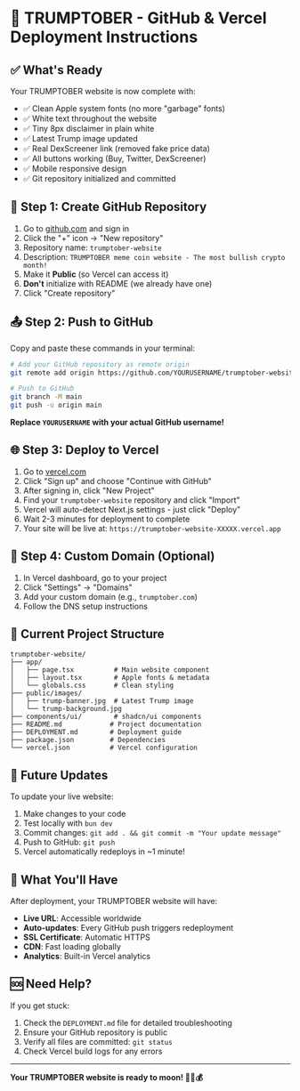 # 🚀 TRUMPTOBER - GitHub & Vercel Deployment Instructions

## ✅ What's Ready

Your TRUMPTOBER website is now complete with:
- ✅ Clean Apple system fonts (no more "garbage" fonts)
- ✅ White text throughout the website
- ✅ Tiny 8px disclaimer in plain white
- ✅ Latest Trump image updated
- ✅ Real DexScreener link (removed fake price data)
- ✅ All buttons working (Buy, Twitter, DexScreener)
- ✅ Mobile responsive design
- ✅ Git repository initialized and committed

## 🔗 Step 1: Create GitHub Repository

1. Go to [github.com](https://github.com) and sign in
2. Click the "+" icon → "New repository"
3. Repository name: `trumptober-website`
4. Description: `TRUMPTOBER meme coin website - The most bullish crypto month!`
5. Make it **Public** (so Vercel can access it)
6. **Don't** initialize with README (we already have one)
7. Click "Create repository"

## 📤 Step 2: Push to GitHub

Copy and paste these commands in your terminal:

```bash
# Add your GitHub repository as remote origin
git remote add origin https://github.com/YOURUSERNAME/trumptober-website.git

# Push to GitHub
git branch -M main
git push -u origin main
```

**Replace `YOURUSERNAME` with your actual GitHub username!**

## 🌐 Step 3: Deploy to Vercel

1. Go to [vercel.com](https://vercel.com)
2. Click "Sign up" and choose "Continue with GitHub"
3. After signing in, click "New Project"
4. Find your `trumptober-website` repository and click "Import"
5. Vercel will auto-detect Next.js settings - just click "Deploy"
6. Wait 2-3 minutes for deployment to complete
7. Your site will be live at: `https://trumptober-website-XXXXX.vercel.app`

## 🎯 Step 4: Custom Domain (Optional)

1. In Vercel dashboard, go to your project
2. Click "Settings" → "Domains"
3. Add your custom domain (e.g., `trumptober.com`)
4. Follow the DNS setup instructions

## 📁 Current Project Structure

```
trumptober-website/
├── app/
│   ├── page.tsx          # Main website component
│   ├── layout.tsx        # Apple fonts & metadata
│   └── globals.css       # Clean styling
├── public/images/
│   ├── trump-banner.jpg  # Latest Trump image
│   └── trump-background.jpg
├── components/ui/        # shadcn/ui components
├── README.md            # Project documentation
├── DEPLOYMENT.md        # Deployment guide
├── package.json         # Dependencies
└── vercel.json          # Vercel configuration
```

## 🔄 Future Updates

To update your live website:
1. Make changes to your code
2. Test locally with `bun dev`
3. Commit changes: `git add . && git commit -m "Your update message"`
4. Push to GitHub: `git push`
5. Vercel automatically redeploys in ~1 minute!

## 🎉 What You'll Have

After deployment, your TRUMPTOBER website will have:
- **Live URL**: Accessible worldwide
- **Auto-updates**: Every GitHub push triggers redeployment
- **SSL Certificate**: Automatic HTTPS
- **CDN**: Fast loading globally
- **Analytics**: Built-in Vercel analytics

## 🆘 Need Help?

If you get stuck:
1. Check the `DEPLOYMENT.md` file for detailed troubleshooting
2. Ensure your GitHub repository is public
3. Verify all files are committed: `git status`
4. Check Vercel build logs for any errors

---

**Your TRUMPTOBER website is ready to moon! 🚀🌙💰**
